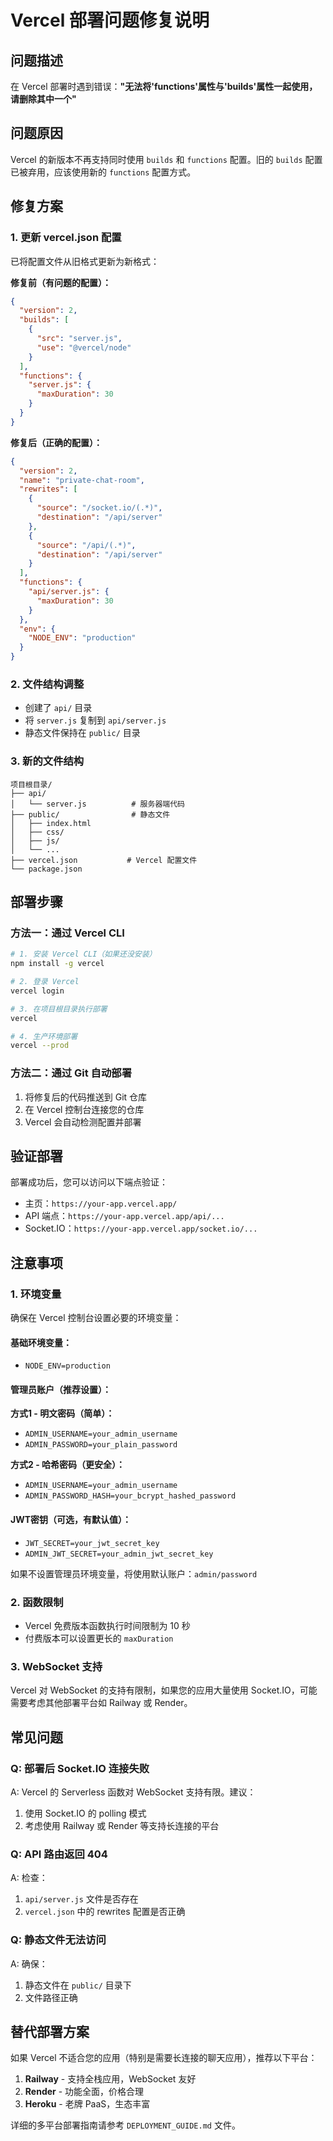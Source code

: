 # Vercel 部署问题修复说明

## 问题描述
在 Vercel 部署时遇到错误：**"无法将'functions'属性与'builds'属性一起使用，请删除其中一个"**

## 问题原因
Vercel 的新版本不再支持同时使用 `builds` 和 `functions` 配置。旧的 `builds` 配置已被弃用，应该使用新的 `functions` 配置方式。

## 修复方案

### 1. 更新 vercel.json 配置
已将配置文件从旧格式更新为新格式：

**修复前（有问题的配置）：**
```json
{
  "version": 2,
  "builds": [
    {
      "src": "server.js",
      "use": "@vercel/node"
    }
  ],
  "functions": {
    "server.js": {
      "maxDuration": 30
    }
  }
}
```

**修复后（正确的配置）：**
```json
{
  "version": 2,
  "name": "private-chat-room",
  "rewrites": [
    {
      "source": "/socket.io/(.*)",
      "destination": "/api/server"
    },
    {
      "source": "/api/(.*)",
      "destination": "/api/server"
    }
  ],
  "functions": {
    "api/server.js": {
      "maxDuration": 30
    }
  },
  "env": {
    "NODE_ENV": "production"
  }
}
```

### 2. 文件结构调整
- 创建了 `api/` 目录
- 将 `server.js` 复制到 `api/server.js`
- 静态文件保持在 `public/` 目录

### 3. 新的文件结构
```
项目根目录/
├── api/
│   └── server.js          # 服务器端代码
├── public/                # 静态文件
│   ├── index.html
│   ├── css/
│   ├── js/
│   └── ...
├── vercel.json           # Vercel 配置文件
└── package.json
```

## 部署步骤

### 方法一：通过 Vercel CLI
```bash
# 1. 安装 Vercel CLI（如果还没安装）
npm install -g vercel

# 2. 登录 Vercel
vercel login

# 3. 在项目根目录执行部署
vercel

# 4. 生产环境部署
vercel --prod
```

### 方法二：通过 Git 自动部署
1. 将修复后的代码推送到 Git 仓库
2. 在 Vercel 控制台连接您的仓库
3. Vercel 会自动检测配置并部署

## 验证部署
部署成功后，您可以访问以下端点验证：
- 主页：`https://your-app.vercel.app/`
- API 端点：`https://your-app.vercel.app/api/...`
- Socket.IO：`https://your-app.vercel.app/socket.io/...`

## 注意事项

### 1. 环境变量
确保在 Vercel 控制台设置必要的环境变量：

#### 基础环境变量：
- `NODE_ENV=production`

#### 管理员账户（推荐设置）：

**方式1 - 明文密码（简单）：**
- `ADMIN_USERNAME=your_admin_username`
- `ADMIN_PASSWORD=your_plain_password`

**方式2 - 哈希密码（更安全）：**
- `ADMIN_USERNAME=your_admin_username`
- `ADMIN_PASSWORD_HASH=your_bcrypt_hashed_password`

#### JWT密钥（可选，有默认值）：
- `JWT_SECRET=your_jwt_secret_key`
- `ADMIN_JWT_SECRET=your_admin_jwt_secret_key`

如果不设置管理员环境变量，将使用默认账户：`admin/password`

### 2. 函数限制
- Vercel 免费版本函数执行时间限制为 10 秒
- 付费版本可以设置更长的 `maxDuration`

### 3. WebSocket 支持
Vercel 对 WebSocket 的支持有限制，如果您的应用大量使用 Socket.IO，可能需要考虑其他部署平台如 Railway 或 Render。

## 常见问题

### Q: 部署后 Socket.IO 连接失败
A: Vercel 的 Serverless 函数对 WebSocket 支持有限。建议：
1. 使用 Socket.IO 的 polling 模式
2. 考虑使用 Railway 或 Render 等支持长连接的平台

### Q: API 路由返回 404
A: 检查：
1. `api/server.js` 文件是否存在
2. `vercel.json` 中的 rewrites 配置是否正确

### Q: 静态文件无法访问
A: 确保：
1. 静态文件在 `public/` 目录下
2. 文件路径正确

## 替代部署方案

如果 Vercel 不适合您的应用（特别是需要长连接的聊天应用），推荐以下平台：

1. **Railway** - 支持全栈应用，WebSocket 友好
2. **Render** - 功能全面，价格合理
3. **Heroku** - 老牌 PaaS，生态丰富

详细的多平台部署指南请参考 `DEPLOYMENT_GUIDE.md` 文件。